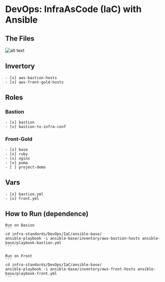 # DevOps: InfraAsCode (IaC) with Ansible
## The Files
![alt text](https://github.com/framgia/infra-standards/blob/master/DevOps/IaC/image-repo/ansible.png)

## Invertory
    - [x] aws-bastion-hosts
    - [x] aws-front-gold-hosts
    
## Roles
### Bastion
    - [x] bastion
    - [x] bastion-to-infra-conf
    
### Front-Gold
    - [x] base
    - [x] ruby
    - [x] nginx
    - [x] puma
    - [ ] project-demo
    
## Vars
    - [x] bastion.yml
    - [x] front.yml
   

## How to Run (dependence)
    Run on Basion
    ```
    cd infra-standards/DevOps/IaC/ansible-base/
    ansible-playbook -i ansible-base/inventory/aws-bastion-hosts ansible-base/playbook-bastion.yml
    ```
    
    Run on Front
    ```
    cd infra-standards/DevOps/IaC/ansible-base/
    ansible-playbook -i ansible-base/inventory/aws-front-hosts ansible-base/playbook-front.yml
    ```
